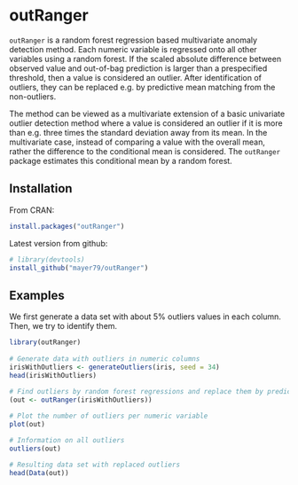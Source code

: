 # outRanger

`outRanger` is a random forest regression based multivariate anomaly detection method. Each numeric variable is regressed onto all other variables using a random forest. If the scaled absolute difference between observed value and out-of-bag prediction is larger than a prespecified threshold, then a value is considered an outlier. After identification of outliers, they can be replaced e.g. by predictive mean matching from the non-outliers.

The method can be viewed as a multivariate extension of a basic univariate outlier detection method where a value is considered an outlier if it is more than e.g. three times the standard deviation away from its mean. In the multivariate case, instead of comparing a value with the overall mean, rather the difference to the conditional mean is considered. The `outRanger` package estimates this conditional mean by a random forest.

## Installation
From CRAN:
``` r
install.packages("outRanger")
```

Latest version from github:
``` r
# library(devtools)
install_github("mayer79/outRanger")
```

## Examples

We first generate a data set with about 5% outliers values in each column. Then, we try to identify them.

``` r
library(outRanger)
 
# Generate data with outliers in numeric columns
irisWithOutliers <- generateOutliers(iris, seed = 34)
head(irisWithOutliers)
 
# Find outliers by random forest regressions and replace them by predictive mean matching
(out <- outRanger(irisWithOutliers))

# Plot the number of outliers per numeric variable
plot(out)

# Information on all outliers
outliers(out)

# Resulting data set with replaced outliers
head(Data(out))

```
